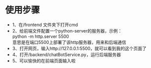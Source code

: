 # 使用步骤
- 1、在/frontend 文件夹下打开cmd
- 2、给前端文件配置一个python-server的服务器，示例：\
python -m http.server 5500\
意思是在端口5500上部署了该http服务器，用来和后端通信
- 3、打开网页，输入http://127.0.0.1:5500，就可以看到我的这个页面了
- 4、打开/backend/chatBotService.py，运行后端服务器
- 5、可以愉快的在前端页面输入啦